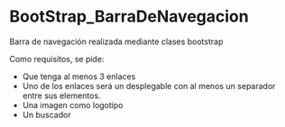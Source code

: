 # BootStrap_BarraDeNavegacion
Barra de navegación realizada mediante clases bootstrap


Como requisitos, se pide:
- Que tenga al menos 3 enlaces
- Uno de los enlaces será un desplegable con al menos un separador entre sus elementos.
- Una imagen como logotipo
- Un buscador
